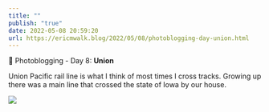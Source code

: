 ```yaml
---
title: ""
publish: "true"
date: 2022-05-08 20:59:20
url: https://ericmwalk.blog/2022/05/08/photoblogging-day-union.html
---
```


📸 Photoblogging - Day 8: **Union**

Union Pacific rail line is what I think of most times I cross tracks. Growing up there was a main line that crossed the state of Iowa by our house.

![](https://ericmwalk.blog/uploads/2022/2f68cb0b57.jpg)